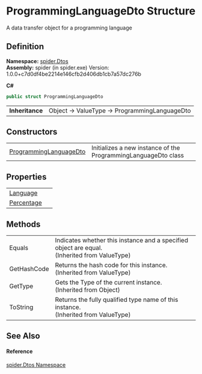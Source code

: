 # ProgrammingLanguageDto Structure


A data transfer object for a programming language



## Definition
**Namespace:** <a href="19de7109-d83e-67fe-ebfb-758ac19743f4">spider.Dtos</a>  
**Assembly:** spider (in spider.exe) Version: 1.0.0+c7d0df4be2214e146cfb2d406db1cb7a57dc276b

**C#**
``` C#
public struct ProgrammingLanguageDto
```

<table><tr><td><strong>Inheritance</strong></td><td>Object  →  ValueType  →  ProgrammingLanguageDto</td></tr>
</table>



## Constructors
<table>
<tr>
<td><a href="4a93bc39-98d6-acd6-b22e-eb54d1dadcca">ProgrammingLanguageDto</a></td>
<td>Initializes a new instance of the ProgrammingLanguageDto class</td></tr>
</table>

## Properties
<table>
<tr>
<td><a href="02c4dc42-3f58-a15b-58c1-02ebd4e18b0d">Language</a></td>
<td> </td></tr>
<tr>
<td><a href="37e52599-2c61-3c5d-1eab-79bfadfde0bb">Percentage</a></td>
<td> </td></tr>
</table>

## Methods
<table>
<tr>
<td>Equals</td>
<td>Indicates whether this instance and a specified object are equal.<br />(Inherited from ValueType)</td></tr>
<tr>
<td>GetHashCode</td>
<td>Returns the hash code for this instance.<br />(Inherited from ValueType)</td></tr>
<tr>
<td>GetType</td>
<td>Gets the Type of the current instance.<br />(Inherited from Object)</td></tr>
<tr>
<td>ToString</td>
<td>Returns the fully qualified type name of this instance.<br />(Inherited from ValueType)</td></tr>
</table>

## See Also


#### Reference
<a href="19de7109-d83e-67fe-ebfb-758ac19743f4">spider.Dtos Namespace</a>  
